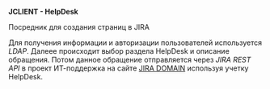 **JCLIENT - HelpDesk**

Посредник для создания страниц в JIRA

Для получения информации и авторизации пользователей используется _LDAP_.
Далеее происходит  выбор раздела HelpDesk и описание обращения.
Потом данное обращение отправляется через _JIRA REST API_ 
в проект ИТ-поддержка на сайте [JIRA DOMAIN](http://jira.domain.ru) используя учетку HelpDesk.




